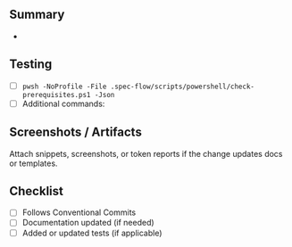 ﻿## Summary
- 

## Testing
- [ ] `pwsh -NoProfile -File .spec-flow/scripts/powershell/check-prerequisites.ps1 -Json`
- [ ] Additional commands: 

## Screenshots / Artifacts
Attach snippets, screenshots, or token reports if the change updates docs or templates.

## Checklist
- [ ] Follows Conventional Commits
- [ ] Documentation updated (if needed)
- [ ] Added or updated tests (if applicable)
